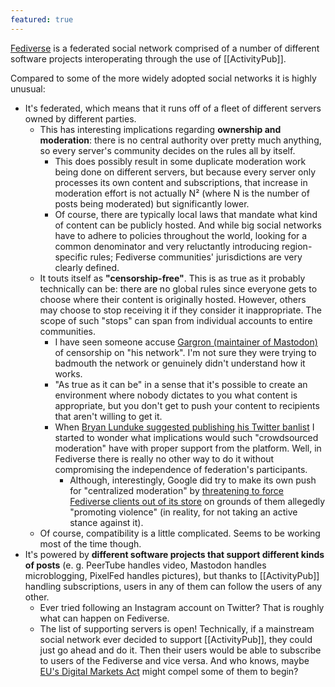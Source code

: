 ```yaml
---
featured: true
---
```


[Fediverse](https://fediverse.party/) is a federated social network comprised of a number of different software projects interoperating through the use of [[ActivityPub]].

Compared to some of the more widely adopted social networks it is highly unusual:

* It's federated, which means that it runs off of a fleet of different servers owned by different parties.
  * This has interesting implications regarding **ownership and moderation**: there is no central authority over pretty much anything, so every server's community decides on the rules all by itself.
    * This does possibly result in some duplicate moderation work being done on different servers, but because every server only processes its own content and subscriptions, that increase in moderation effort is not actually N² (where N is the number of posts being moderated) but significantly lower.
    * Of course, there are typically local laws that mandate what kind of content can be publicly hosted. And while big social networks have to adhere to policies throughout the world, looking for a common denominator and very reluctantly introducing region-specific rules; Fediverse communities' jurisdictions are very clearly defined.
  * It touts itself as **"censorship-free"**. This is as true as it probably technically can be: there are no global rules since everyone gets to choose where their content is originally hosted. However, others may choose to stop receiving it if they consider it inappropriate. The scope of such "stops" can span from individual accounts to entire communities.
    * I have seen someone accuse [Gargron (maintainer of Mastodon)](https://mastodon.social/@Gargron) of censorship on "his network". I'm not sure they were trying to badmouth the network or genuinely didn't understand how it works.
    * "As true as it can be" in a sense that it's possible to create an environment where nobody dictates to you what content is appropriate, but you don't get to push your content to recipients that aren't willing to get it.
    * When [Bryan Lunduke suggested publishing his Twitter banlist](https://www.youtube.com/watch?v=mZrlEulss6Q&t=10m25s) I started to wonder what implications would such "crowdsourced moderation" have with proper support from the platform. Well, in Fediverse there is really no other way to do it without compromising the independence of federation's participants.
      * Although, interestingly, Google did try to make its own push for "centralized moderation" by [threatening to force Fediverse clients out of its store](https://qoto.org/@freemo/104765288863293481) on grounds of them allegedly "promoting violence" (in reality, for not taking an active stance against it).
  * Of course, compatibility is a little complicated. Seems to be working most of the time though.
* It's powered by **different software projects that support different kinds of posts** (e. g. PeerTube handles video, Mastodon handles microblogging, PixelFed handles pictures), but thanks to [[ActivityPub]] handling subscriptions, users in any of them can follow the users of any other.
  * Ever tried following an Instagram account on Twitter? That is roughly what can happen on Fediverse.
  * The list of supporting servers is open! Technically, if a mainstream social network ever decided to support [[ActivityPub]], they could just go ahead and do it. Then their users would be able to subscribe to users of the Fediverse and vice versa. And who knows, maybe [EU's Digital Markets Act](https://ec.europa.eu/info/strategy/priorities-2019-2024/europe-fit-digital-age/digital-markets-act-ensuring-fair-and-open-digital-markets_en) might compel some of them to begin?
